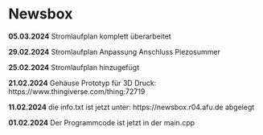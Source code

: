 # Newsbox
<p><b>05.03.2024</b> Stromlaufplan komplett überarbeitet </p>
<p><b>29.02.2024</b> Stromlaufplan Anpassung Anschluss Piezosummer </p>
<p><b>25.02.2024</b> Stromlaufplan hinzugefügt</p>
<p><b>21.02.2024</b> Gehäuse Prototyp für 3D Druck: https://www.thingiverse.com/thing:72719</p>
<p><b>11.02.2024</b> die info.txt ist jetzt unter: https://newsbox.r04.afu.de abgelegt</p>
<p><b>01.02.2024</b> Der Programmcode ist jetzt in der main.cpp</p> 



